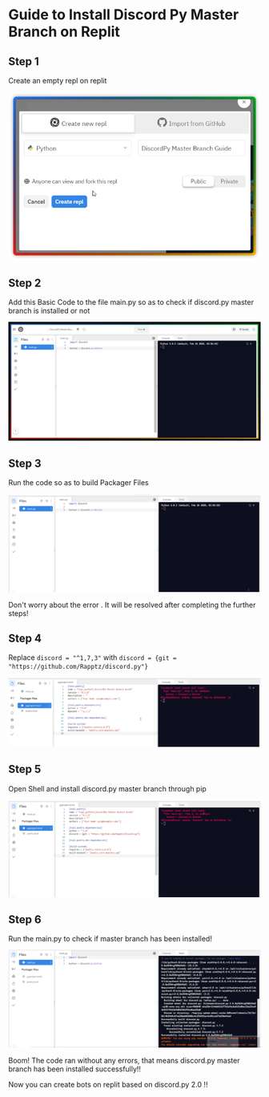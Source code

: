 <h1>Guide to Install Discord Py Master Branch on Replit</h1>


<h2>Step 1</h2>

Create an empty repl on replit

<img alt="Step 1" src="images/step1.png" />

<h2>Step 2</h2>

Add this Basic Code to the file main.py so as to check if discord.py master branch is installed or not

<img alt="Step 2" src="images/step2.jpg" />

<h2>Step 3</h2>

Run the code so as to build Packager Files

<img alt="Step 3" src="images/step3.gif" />

Don't worry about the error . It will be resolved after completing the further steps!

<h2>Step 4</h2>

Replace `discord = "^1,7,3"` with `discord = {git = "https://github.com/Rapptz/discord.py"}`

<img alt="Step 4" src="images/step4.gif" />

<h2>Step 5</h2>

Open Shell and install discord.py master branch through pip

<img alt="Step 5" src="images/step5.gif" />

<h2>Step 6</h2>

Run the main.py to check if master branch has been installed!

<img alt="Step 6" src="images/step6.gif" />

Boom! The code ran without any errors, that means discord.py master branch has been installed successfully!!

Now you can create bots on replit based on discord.py 2.0 !!